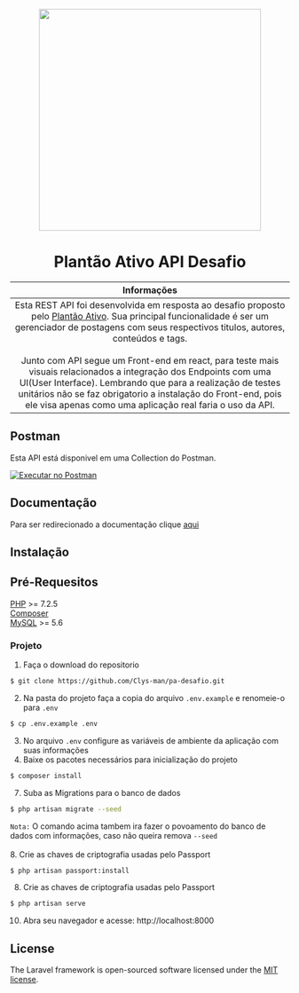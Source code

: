 <p align="center"><a href="https://plantaoativo.com/" target="_blank"><img src="https://plantaoativo.com/wp-content/uploads/2020/03/logo-pa.png" width="400"></a></p>

<h1 align="center">Plantão Ativo API Desafio</h1>

| Informações |
|:------------:|
| Esta REST API foi desenvolvida em resposta ao desafio proposto pelo [Plantão Ativo](https://plantaoativo.com/). Sua principal funcionalidade é ser um gerenciador de postagens com seus respectivos titulos, autores, conteúdos e tags. <br><br> Junto com API segue um Front-end em react, para teste mais visuais relacionados a integração dos Endpoints com uma UI(User Interface). Lembrando que para a realização de testes unitários não se faz obrigatorio a instalação do Front-end, pois ele visa apenas como uma aplicação real faria o uso da API. |


## Postman
Esta API está disponivel em uma Collection do Postman. 

[![Executar no Postman](https://run-beta.pstmn.io/button.svg)](https://app.getpostman.com/run-collection/)

## Documentação
Para ser redirecionado a documentação clique [aqui](https://disease.sh/docs/)

## Instalação
## Pré-Requesitos

[PHP](https://www.php.net/downloads.php) >= 7.2.5<br>
[Composer](https://getcomposer.org/download/)<br>
[MySQL](https://www.mysql.com/downloads/) >= 5.6<br>

### Projeto
1. Faça o download do repositorio
```bash
$ git clone https://github.com/Clys-man/pa-desafio.git
```
2. Na pasta do projeto faça a copia do arquivo `.env.example` e renomeie-o para `.env`
```bash
$ cp .env.example .env
```
3. No arquivo `.env` configure as variáveis de ambiente da aplicação com suas informações
4. Baixe os pacotes necessários para inicialização do projeto
```bash
$ composer install
```
7. Suba as Migrations para o banco de dados
```bash
$ php artisan migrate --seed
```
`Nota:` O comando acima tambem ira fazer o povoamento do banco de dados com informações, caso não queira remova `--seed`<br><br>
 8. Crie as chaves de criptografia usadas pelo Passport
```bash
$ php artisan passport:install
```
8. Crie as chaves de criptografia usadas pelo Passport
```bash
$ php artisan serve
```
10. Abra seu navegador e acesse: http://localhost:8000

## License

The Laravel framework is open-sourced software licensed under the [MIT license](https://opensource.org/licenses/MIT).
